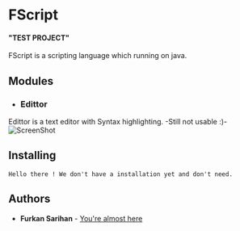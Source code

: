 # FScript
#### "TEST PROJECT"

FScript is a scripting language which running on java.

## Modules

* ### Edittor

Edittor is a text editor with Syntax highlighting.
-Still not usable :)-
![ScreenShot](https://github.com/furkansarihan/FScript/blob/master/images/ss.png?raw=true)

## Installing

```
Hello there ! We don't have a installation yet and don't need.
```

## Authors

* **Furkan Sarihan** - [You're almost here](https://github.com/furkansarihan)


